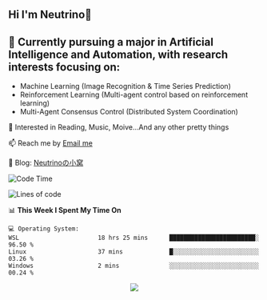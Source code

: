 ## Hi I'm Neutrino👋

## 🔭 Currently pursuing a major in Artificial Intelligence and Automation, with research interests focusing on:
- Machine Learning (Image Recognition & Time Series Prediction)
- Reinforcement Learning (Multi-agent control based on reinforcement learning)
- Multi-Agent Consensus Control (Distributed System Coordination)

💫 Interested in Reading, Music, Moive...And any other pretty things

📫 Reach me by [Email me](mailto:neutrin1zzz@gmail.com)

💬 Blog: [Neutrinoの小窝](https://neutrino.top/)

<!--START_SECTION:waka-->
![Code Time](http://img.shields.io/badge/Code%20Time-463%20hrs%2012%20mins-blue)

![Lines of code](https://img.shields.io/badge/From%20Hello%20World%20I%27ve%20Written-667.3%20thousand%20lines%20of%20code-blue)

📊 **This Week I Spent My Time On** 

```text
💻 Operating System: 
WSL                      18 hrs 25 mins      ████████████████████████░   96.50 % 
Linux                    37 mins             █░░░░░░░░░░░░░░░░░░░░░░░░   03.26 % 
Windows                  2 mins              ░░░░░░░░░░░░░░░░░░░░░░░░░   00.24 % 
```


<!--END_SECTION:waka-->

<div align="center">
<img align="center" src="https://skillicons.dev/icons?i=c,cpp,py&theme=dark" />
  
<!--
**Neutrin1/Neutrin1** is a ✨ _special_ ✨ repository because its `README.md` (this file) appears on your GitHub profile.

![header](https://capsule-render.vercel.app/api?type=venom&color=auto&height=100&section=header&text=Wish%20u%20have%20a%20nice%20day&fontSize=30&theme=tokyonight)
